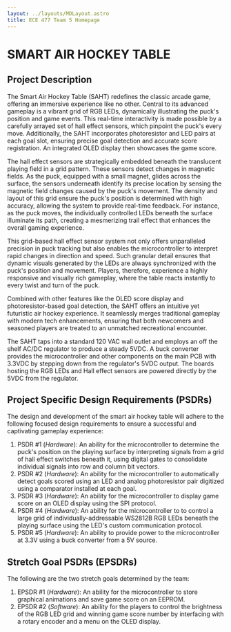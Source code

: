```yaml
---
layout: ../layouts/MDLayout.astro
title: ECE 477 Team 5 Homepage
---
```


# SMART AIR HOCKEY TABLE

## Project Description

The Smart Air Hockey Table (SAHT) redefines the classic arcade game, offering
an immersive experience like no other. Central to its advanced gameplay is a
vibrant grid of RGB LEDs, dynamically illustrating the puck's position and game
events. This real-time interactivity is made possible by a carefully arrayed set
of hall effect sensors, which pinpoint the puck's every move. Additionally, the
SAHT incorporates photoresistor and LED pairs at each goal slot, ensuring
precise goal detection and accurate score registration. An integrated OLED
display then showcases the game score.

The hall effect sensors are strategically embedded beneath the translucent
playing field in a grid pattern. These sensors detect changes in magnetic
fields. As the puck, equipped with a small magnet, glides across the surface,
the sensors underneath identify its precise location by sensing the magnetic
field changes caused by the puck's movement. The density and layout of this grid
ensure the puck's position is determined with high accuracy, allowing the system
to provide real-time feedback. For instance, as the puck moves, the individually
controlled LEDs beneath the surface illuminate its path, creating a mesmerizing
trail effect that enhances the overall gaming experience.

This grid-based hall effect sensor system not only offers unparalleled precision
in puck tracking but also enables the microcontroller to interpret rapid changes
in direction and speed. Such granular detail ensures that dynamic visuals
generated by the LEDs are always synchronized with the puck's position and
movement. Players, therefore, experience a highly responsive and visually rich
gameplay, where the table reacts instantly to every twist and turn of the puck.

Combined with other features like the OLED score display and photoresistor-based
goal detection, the SAHT offers an intuitive yet futuristic air hockey
experience. It seamlessly merges traditional gameplay with modern tech
enhancements, ensuring that both newcomers and seasoned players are treated to
an unmatched recreational encounter.

The SAHT taps into a standard 120 VAC wall outlet and employs an off the shelf
AC/DC regulator to produce a steady 5VDC. A buck converter provides the
microcontroller and other components on the main PCB with 3.3VDC by stepping
down from the regulator's 5VDC output. The boards hosting the RGB LEDs and Hall
effect sensors are powered directly by the 5VDC from the regulator.

## Project Specific Design Requirements (PSDRs)

The design and development of the smart air hockey table will adhere to the
following focused design requirements to ensure a successful and captivating
gameplay experience:

1. PSDR #1 (_Hardware_): An ability for the microcontroller to determine the
   puck's position on the playing surface by interpreting signals from a grid of
   hall effect switches beneath it, using digital gates to consolidate
   individual signals into row and column bit vectors.
2. PSDR #2 (_Hardware_): An ability for the microcontroller to automatically
   detect goals scored using an LED and analog photoresistor pair digitized
   using a comparator installed at each goal.
3. PSDR #3 (_Hardware_): An ability for the microcontroller to display game
   score on an OLED display using the SPI protocol.
4. PSDR #4 (_Hardware_): An ability for the microcontroller to to control a
   large grid of individually-addressable WS2812B RGB LEDs beneath the playing
   surface using the LED's custom communication protocol.
5. PSDR #5 (_Hardware_): An ability to provide power to the microcontroller at
   3.3V using a buck converter from a 5V source.

## Stretch Goal PSDRs (EPSDRs)

The following are the two stretch goals determined by the team:

1. EPSDR #1 (_Hardware_): An ability for the microcontroller to store graphical
   animations and save game score on an EEPROM.
2. EPSDR #2 (_Software_): An ability for the players to control the brightness
   of the RGB LED grid and winning game score number by interfacing with a
   rotary encoder and a menu on the OLED display.
